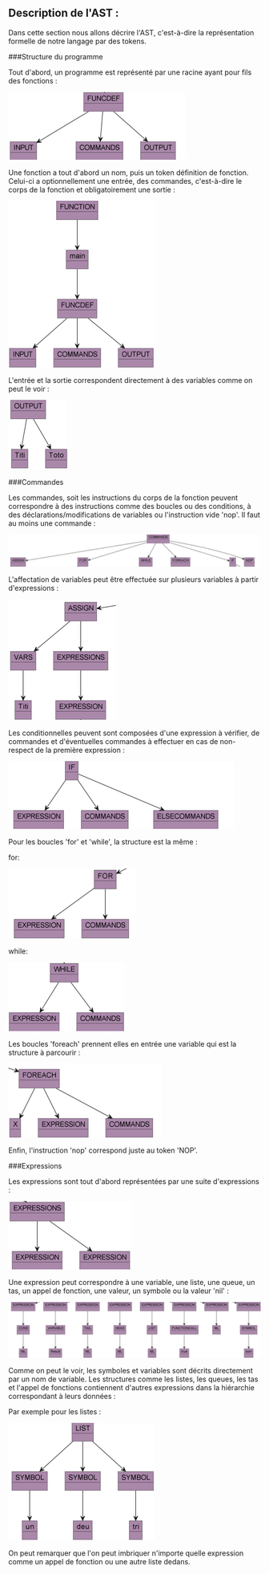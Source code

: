 ## Description de l'AST :

Dans cette section nous allons décrire l'AST, c'est-à-dire la représentation formelle de notre langage par des tokens.

###Structure du programme

Tout d'abord, un programme est représenté par une racine ayant pour fils des fonctions :

![img_1.png](assets/img_1.png)

Une fonction a tout d'abord un nom, puis un token définition de fonction. Celui-ci a optionnellement une entrée, des commandes, c'est-à-dire le corps de la fonction et obligatoirement une sortie :

![img_3.png](assets/img_3.png)

L'entrée et la sortie correspondent directement à des variables comme on peut le voir :

![img_4.png](assets/img_4.png)

###Commandes


Les commandes, soit les instructions du corps de la fonction peuvent correspondre à des instructions comme des boucles ou des conditions, à des déclarations/modifications de variables ou l'instruction vide 'nop'. Il faut au moins une commande :

![img_6.png](assets/img_6.png)

L'affectation de variables peut être effectuée sur plusieurs variables à partir d'expressions :

![img_7.png](assets/img_7.png)

Les conditionnelles peuvent sont composées d'une expression à vérifier, de commandes et d'éventuelles commandes à effectuer en cas de non-respect de la première expression :

![img_8.png](assets/img_8.png)

Pour les boucles 'for' et 'while', la structure est la même :

for:

![img_9.png](assets/img_9.png)

while:

![img_10.png](assets/img_10.png)

Les boucles 'foreach' prennent elles en entrée une variable qui est la structure à parcourir :

![img_11.png](assets/img_11.png)

Enfin, l'instruction 'nop' correspond juste au token 'NOP'.

###Expressions 

Les expressions sont tout d'abord représentées par une suite d'expressions :

![img_12.png](assets/img_12.png)

Une expression peut correspondre à une variable, une liste, une queue, un tas, un appel de fonction, une valeur, un symbole ou la valeur 'nil' :

![img_14.png](assets/img_14.png)

Comme on peut le voir, les symboles et variables sont décrits directement par un nom de variable.
Les structures comme les listes, les queues, les tas et l'appel de fonctions contiennent d'autres expressions dans la hiérarchie correspondant à leurs données :

Par exemple pour les listes : 

![img_15.png](assets/img_15.png)

On peut remarquer que l'on peut imbriquer n'importe quelle expression comme un appel de fonction ou une autre liste dedans.
